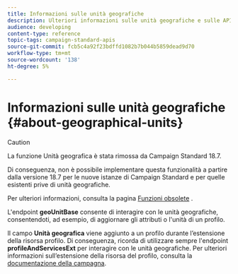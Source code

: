 ```yaml
---
title: Informazioni sulle unità geografiche
description: Ulteriori informazioni sulle unità geografiche e sulle API.
audience: developing
content-type: reference
topic-tags: campaign-standard-apis
source-git-commit: fcb5c4a92f23bdffd1082b7b044b5859dead9d70
workflow-type: tm+mt
source-wordcount: '138'
ht-degree: 5%

---
```



# Informazioni sulle unità geografiche {#about-geographical-units}

>[!CAUTION]
>
>La funzione Unità geografica è stata rimossa da Campaign Standard 18.7.
>
>Di conseguenza, non è possibile implementare questa funzionalità a partire dalla versione 18.7 per le nuove istanze di Campaign Standard e per quelle esistenti prive di unità geografiche.
>
>Per ulteriori informazioni, consulta la pagina <a href="https://experienceleague.adobe.com/docs/campaign-standard/using/release-notes/deprecated-features.html?lang=it#">Funzioni obsolete</a> .

L&#39;endpoint **geoUnitBase** consente di interagire con le unità geografiche, consentendoti, ad esempio, di aggiornare gli attributi o l&#39;unità di un profilo.

Il campo **Unità geografica** viene aggiunto a un profilo durante l’estensione della risorsa profilo. Di conseguenza, ricorda di utilizzare sempre l&#39;endpoint **profileAndServicesExt** per interagire con le unità geografiche. Per ulteriori informazioni sull’estensione della risorsa del profilo, consulta la [documentazione della campagna](https://helpx.adobe.com/campaign/standard/administration/using/organizational-units.html#partitioning-profiles).
